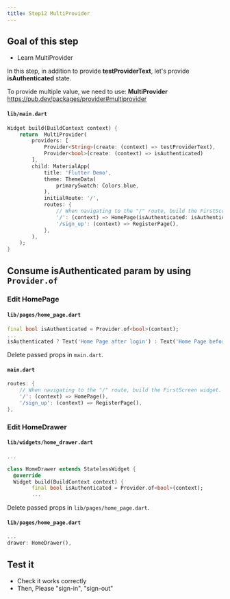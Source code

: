 ```yaml
---
title: Step12 MultiProvider
---
```


## Goal of this step
- Learn MultiProvider

In this step, in addition to provide **testProviderText**, let's provide **isAuthenticated** state.

To provide multiple value, we need to use: **MultiProvider**
https://pub.dev/packages/provider#multiprovider

#### `lib/main.dart`
```dart {2-6}
Widget build(BuildContext context) {
	return  MultiProvider(
		providers: [
			Provider<String>(create: (context) => testProviderText),
			Provider<bool>(create: (context) => isAuthenticated)
		],
		child: MaterialApp(
			title: 'Flutter Demo',
			theme: ThemeData(
				primarySwatch: Colors.blue,
			),
			initialRoute: '/',
			routes: {
				// When navigating to the "/" route, build the FirstScreen widget.
				'/': (context) => HomePage(isAuthenticated: isAuthenticated),
				'/sign_up': (context) => RegisterPage(),
			},
		),
	);
}
```

## Consume **isAuthenticated** param by using `Provider.of`
### Edit HomePage
#### `lib/pages/home_page.dart`
```dart {1,3}
final bool isAuthenticated = Provider.of<bool>(context);
...
isAuthenticated ? Text('Home Page after login') : Text('Home Page before login')
```

Delete passed props in `main.dart`.
#### `main.dart`
```dart {3}
routes: {
	// When navigating to the "/" route, build the FirstScreen widget.
	'/': (context) => HomePage(),
	'/sign_up': (context) => RegisterPage(),
},
```

### Edit HomeDrawer
#### `lib/widgets/home_drawer.dart`
```dart {6}
...

class HomeDrawer extends StatelessWidget {
  @override
  Widget build(BuildContext context) {
		final bool isAuthenticated = Provider.of<bool>(context);
		...
```

Delete passed props in `lib/pages/home_page.dart`.
#### `lib/pages/home_page.dart`
```dart
...
drawer: HomeDrawer(),
```

## Test it
- Check it works correctly
- Then, Please "sign-in", "sign-out"